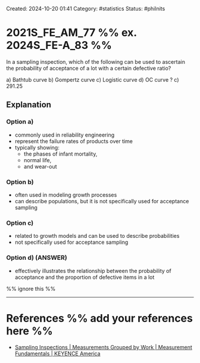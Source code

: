 Created: 2024-10-20 01:41
Category: #statistics
Status: #philnits



# 2021S_FE_AM_77 %% ex. 2024S_FE-A_83 %%

In a sampling inspection, which of the following can be used to ascertain the probability of acceptance of a lot with a certain defective ratio?

a) Bathtub curve
b) Gompertz curve
c) Logistic curve
d) OC curve
?
c) 291.25
## Explanation

### Option a)
- commonly used in reliability engineering
- represent the failure rates of products over time
- typically showing:
	- the phases of infant mortality,
	- normal life,
	- and wear-out

### Option b)
- often used in modeling growth processes
- can describe populations, but it is not specifically used for acceptance sampling
### Option c)
- related to growth models and can be used to describe probabilities
- not specifically used for acceptance sampling

### Option d) (ANSWER)
- effectively illustrates the relationship between the probability of acceptance and the proportion of defective items in a lot




%% ignore this %%
<!--SR:!2025-03-03,1,210-->
---









# References %% add your references here %%
- [Sampling Inspections | Measurements Grouped by Work | Measurement Fundamentals | KEYENCE America](https://www.keyence.com/ss/products/measure-sys/measurement-selection/process/sampling-inspection.jsp)
